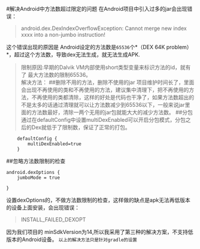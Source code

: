 #解决Android中方法数超过限定的问题
在Android项目中引入过多的jar会出现错误：
>android.dex.DexIndexOverflowException: Cannot merge new index xxxx into a non-jumbo instruction!

这个错误出现的原因是 Android设定的方法数是`65536`个*（DEX 64K problem）*，超过这个方法数，导致dex无法生成，就无法生成APK.
>限制原因:早期的Dalvik VM内部使用short类型变量来标识方法的id，就有了	最大方法数的限制65536。	
解决方法：
##删除不用的方法，删除不使用的jar
项目维护时间长了，里面会出现不再使用的类和不再使用的方法，建议集中清理下，把不再使用的方法，不再使用的类都清除，这样的好处是代码也干净了，如果方法数超出的不是太多的话通过清理就可以让方法数减少到65536以下，一般来说jar里面的方法数最好，清除一两个无用的jar包就能大大的减少方法数。
##分包
通过在defaultConfig中设置multiDexEnabled可以开启分包模式，分包之后的Dex就低于了限制数，保证了正常的打包。

```
    defaultConfig {
        multiDexEnabled=true
    }

```
##忽略方法数限制的检查
```
android.dexOptions {
    jumboMode = true

}
```
设置dexOptions的，不做方法数限制的检查，这样做的缺点是apk无法再低版本的设备上面安装，会出现错误：
>INSTALL_FAILED_DEXOPT

因为我们项目的 minSdkVersion为14,所以我采用了第三种的解决方案，不支持低版本的Android设备。
`以上的解决方法只是针对gradle的设置`





